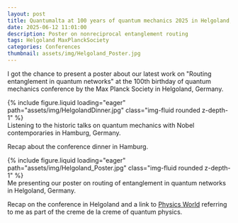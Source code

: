 ```yaml
---
layout: post
title: Quantumalta at 100 years of quantum mechanics 2025 in Helgoland, Germany
date: 2025-06-12 11:01:00
description: Poster on nonreciprocal entanglement routing
tags: Helgoland MaxPlanckSociety
categories: Conferences
thumbnail: assets/img/Helgoland_Poster.jpg
---
```


I got the chance to present a poster about our latest work on "Routing entanglement in quantum networks" at the 100th birthday of quantum mechanics conference by the Max Planck Society in Helgoland, Germany.

<div class="row mt-3">
    <div class="col-sm mt-3 mt-md-0">
        {% include figure.liquid loading="eager" path="assets/img/HelgolandDinner.jpg" class="img-fluid rounded z-depth-1" %}
    </div>
</div>
<div class="caption">
    Listening to the historic talks on quantum mechanics with Nobel contemporaries in Hamburg, Germany.
</div>

Recap about the conference dinner in Hamburg.

<div class="row mt-3">
    <div class="col-sm mt-3 mt-md-0">
        {% include figure.liquid loading="eager" path="assets/img/Helgoland_Poster.jpg" class="img-fluid rounded z-depth-1" %}
    </div>
</div>
<div class="caption">
    Me presenting our poster on routing of entanglement in quantum networks in Helgoland, Germany.
</div>

Recap on the conference in Helgoland and a link to [Physics World](https://physicsworld.com/a/helgoland-2025-the-inside-story-of-what-happened-on-the-quantum-island/) referring to me as part of the creme de la creme of quantum physics.
